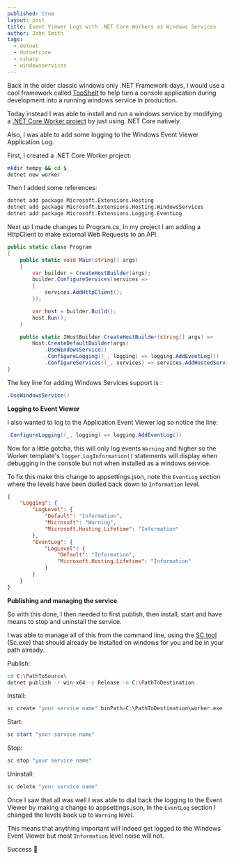 ```yaml
---
published: true
layout: post
title: Event Viewer Logs with .NET Core Workers as Windows Services
author: John Smith
tags:
  - dotnet
  - dotnetcore
  - csharp
  - windowsservices
---
```

Back in the older classic windows only .NET Framework days, I would use a cool framework called [TopShelf](http://topshelf-project.com/) to help turn a console application during development into a running windows service in production.

Today instead I was able to install and run a windows service by modifying a [.NET Core Worker project](https://devblogs.microsoft.com/aspnet/net-core-workers-as-windows-services/) by just using .NET Core natively.

Also, I was able to add some logging to the Windows Event Viewer Application Log.

First, I created a .NET Core Worker project:

```bash
mkdir tempy && cd $_
dotnet new worker
```

Then I added some references:

```bash
dotnet add package Microsoft.Extensions.Hosting
dotnet add package Microsoft.Extensions.Hosting.WindowsServices
dotnet add package Microsoft.Extensions.Logging.EventLog
```

Next up I made changes to Program.cs, In my project I am adding a HttpClient to make external Web Requests to an API.

```csharp
public static class Program
{
    public static void Main(string[] args)
    {
        var builder = CreateHostBuilder(args);
        builder.ConfigureServices(services =>
        {
            services.AddHttpClient();
        });

        var host = builder.Build();
        host.Run();
    }

    public static IHostBuilder CreateHostBuilder(string[] args) =>
        Host.CreateDefaultBuilder(args)
            .UseWindowsService()
            .ConfigureLogging((_, logging) => logging.AddEventLog())
            .ConfigureServices((_, services) => services.AddHostedService<Worker>());
}
```


The key line for adding Windows Services support is :

```csharp
.UseWindowsService()
```

**Logging to Event Viewer**

I also wanted to log to the Application Event Viewer log so notice the line:

```csharp
.ConfigureLogging((_, logging) => logging.AddEventLog())
```

Now for a little gotcha, this will only log events `Warning` and higher so the Worker template's `logger.LogInformation()` statements will display when debugging in the console but not when installed as a windows service.

To fix this make this change to appsettings.json, note the `EventLog` section where the levels have been dialled back down to `Information` level.

```json
{
    "Logging": {
        "LogLevel": {
            "Default": "Information",
            "Microsoft": "Warning",
            "Microsoft.Hosting.Lifetime": "Information"
        },
        "EventLog": {
            "LogLevel": {
                "Default": "Information",
                "Microsoft.Hosting.Lifetime": "Information"
            }
        }
    }
}
```

**Publishing and managing the service**

So with this done, I then needed to first publish, then install, start and have means to stop and uninstall the service.

I was able to manage all of this from the command line, using the [SC tool](https://docs.microsoft.com/en-us/previous-versions/windows/it-pro/windows-server-2012-R2-and-2012/cc754599(v=ws.11)) (Sc.exe) that should already be installed on windows for you and be in your path already.

Publish:

```bash
cd C:\PathToSource\
dotnet publish -r win-x64 -c Release -o C:\PathToDestination
```

Install:

```powershell
sc create "your service name" binPath=C:\PathToDestination\worker.exe
```

Start:

```powershell
sc start "your service name"
```

Stop:

```powershell
sc stop "your service name"
```

Uninstall:

```powershell
sc delete "your service name"
```

Once I saw that all was well I was able to dial back the logging to the Event Viewer by making a change to appsettings.json, In the `EventLog` section I changed the levels back up to `Warning` level.

This means that anything important will indeed get logged to the Windows Event Viewer but most `Information` level noise will not.


Success 🎉
